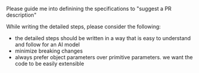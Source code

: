 Please guide me into definining the specifications to "suggest a PR description"

While writing the detailed steps, please consider the following:
-  the detailed steps should be written in a way that is easy to understand and follow for an AI model
-  minimize breaking changes
-  always prefer object parameters over primitive parameters. we want the code to be easily extensible
